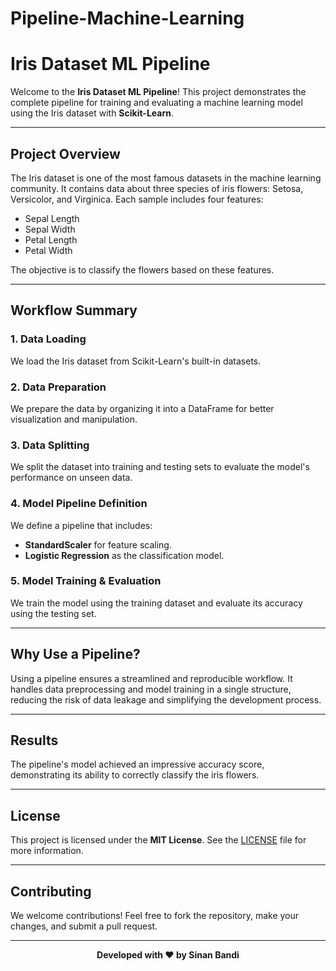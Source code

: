 # Pipeline-Machine-Learning
 
# Iris Dataset ML Pipeline

Welcome to the **Iris Dataset ML Pipeline**! This project demonstrates the complete pipeline for training and evaluating a machine learning model using the Iris dataset with **Scikit-Learn**.

---

## Project Overview

The Iris dataset is one of the most famous datasets in the machine learning community. It contains data about three species of iris flowers: Setosa, Versicolor, and Virginica. Each sample includes four features:

- Sepal Length
- Sepal Width
- Petal Length
- Petal Width

The objective is to classify the flowers based on these features.

---

## Workflow Summary

### **1. Data Loading**
We load the Iris dataset from Scikit-Learn's built-in datasets.

### **2. Data Preparation**
We prepare the data by organizing it into a DataFrame for better visualization and manipulation.

### **3. Data Splitting**
We split the dataset into training and testing sets to evaluate the model's performance on unseen data.

### **4. Model Pipeline Definition**
We define a pipeline that includes:
- **StandardScaler** for feature scaling.
- **Logistic Regression** as the classification model.

### **5. Model Training & Evaluation**
We train the model using the training dataset and evaluate its accuracy using the testing set.

---

## Why Use a Pipeline?

Using a pipeline ensures a streamlined and reproducible workflow. It handles data preprocessing and model training in a single structure, reducing the risk of data leakage and simplifying the development process.

---

## Results

The pipeline's model achieved an impressive accuracy score, demonstrating its ability to correctly classify the iris flowers.

---

## License

This project is licensed under the **MIT License**. See the [LICENSE](LICENSE) file for more information.

---

## Contributing

We welcome contributions! Feel free to fork the repository, make your changes, and submit a pull request.

---

<p align="center"><strong>Developed with ❤️ by Sinan Bandi</strong></p> 
